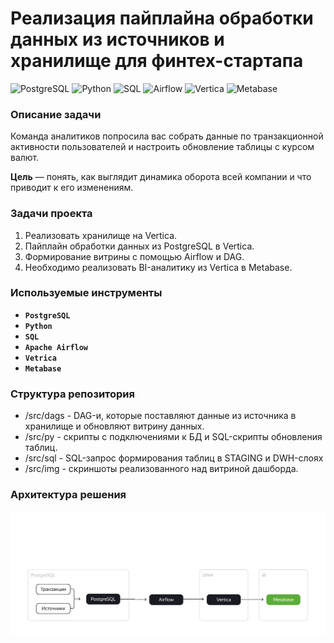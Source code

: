 # **Реализация пайплайна обработки данных из источников и хранилище для финтех-стартапа**

![PostgreSQL](https://img.shields.io/badge/-PostgreSQL-salad)
![Python](https://img.shields.io/badge/-Python-blue)
![SQL](https://img.shields.io/badge/-SQL-pink)
![Airflow](https://img.shields.io/badge/-Airflow-orange)
![Vertica](https://img.shields.io/badge/-Vertica-grey)
![Metabase](https://img.shields.io/badge/-Metabase-yellow)

### **Описание задачи**

Команда аналитиков попросила вас собрать данные по транзакционной активности пользователей и настроить обновление таблицы с курсом валют. 

**Цель** — понять, как выглядит динамика оборота всей компании и что приводит к его изменениям. 

### **Задачи проекта**
1. Реализовать хранилище на Vertica.
2. Пайплайн обработки данных из PostgreSQL в Vertica.
3. Формирование витрины с помощью Airflow и DAG.
4. Необходимо реализовать BI-аналитику из Vertica в Metabase.

### **Используемые инструменты**

- **`PostgreSQL`**
- **`Python`**
- **`SQL`**
- **`Apache Airflow`**
- **`Vetrica`**
- **`Metabase`**

### **Структура репозитория**

- /src/dags - DAG-и, которые поставляют данные из источника в хранилище и обновляют витрину данных.
- /src/py - скрипты с подключениями к БД и SQL-скрипты обновления таблиц.
- /src/sql - SQL-запрос формирования таблиц в STAGING и DWH-слоях
- /src/img - скриншоты реализованного над витриной дашборда.

### **Архитектура решения**

![Архитектура решения](img/image.png)
